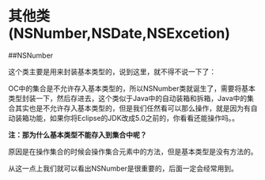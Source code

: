# 其他类(NSNumber,NSDate,NSExcetion)

##NSNumber

这个类主要是用来封装基本类型的，说到这里，就不得不说一下了：

OC中的集合是不允许存入基本类型的，所以NSNumber类就诞生了，需要将基本类型封装一下，然后存进去，这个类似于Java中的自动装箱和拆箱，Java中的集合其实也是不允许存入基本类型的，但是我们任然看可以那么操作，就是因为有自动装箱功能，如果你将Eclipse的JDK改成5.0之前的，你看看还能操作吗。。

**注：那为什么基本类型不能存入到集合中呢？**

原因是在操作集合的时候会操作集合元素中的方法，但是基本类型是没有方法的。

从这一点上我们就可以看出NSNumber是很重要的，后面一定会经常用到。
